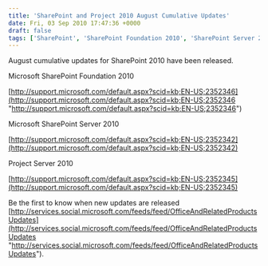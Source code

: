 ```yaml
---
title: 'SharePoint and Project 2010 August Cumulative Updates'
date: Fri, 03 Sep 2010 17:47:36 +0000
draft: false
tags: ['SharePoint', 'SharePoint Foundation 2010', 'SharePoint Server 2010']
---
```


August cumulative updates for SharePoint 2010 have been released.

Microsoft SharePoint Foundation 2010

[http://support.microsoft.com/default.aspx?scid=kb;EN-US;2352346](http://support.microsoft.com/default.aspx?scid=kb;EN-US;2352346 "http://support.microsoft.com/default.aspx?scid=kb;EN-US;2352346")

Microsoft SharePoint Server 2010

[http://support.microsoft.com/default.aspx?scid=kb;EN-US;2352342](http://support.microsoft.com/default.aspx?scid=kb;EN-US;2352342)

Project Server 2010

[http://support.microsoft.com/default.aspx?scid=kb;EN-US;2352345](http://support.microsoft.com/default.aspx?scid=kb;EN-US;2352345)

Be the first to know when new updates are released [http://services.social.microsoft.com/feeds/feed/OfficeAndRelatedProductsUpdates](http://services.social.microsoft.com/feeds/feed/OfficeAndRelatedProductsUpdates "http://services.social.microsoft.com/feeds/feed/OfficeAndRelatedProductsUpdates").